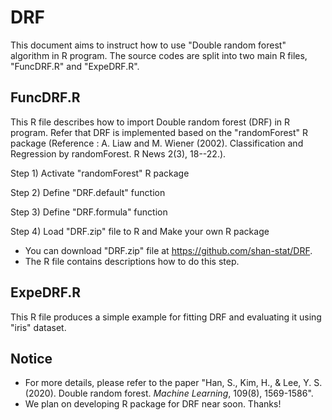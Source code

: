 # DRF
This document aims to instruct how to use "Double random forest" algorithm in R program. The source codes are split into two main R files, "FuncDRF.R" and "ExpeDRF.R".

## FuncDRF.R
This R file describes how to import Double random forest (DRF) in R program. Refer that DRF is implemented based on the "randomForest" R package (Reference : A. Liaw and M. Wiener (2002). Classification and Regression by randomForest. R News 2(3), 18--22.).

Step 1) Activate "randomForest" R package 

Step 2) Define "DRF.default" function

Step 3) Define "DRF.formula" function

Step 4) Load "DRF.zip" file to R and Make your own R package 
- You can download "DRF.zip" file at https://github.com/shan-stat/DRF.
- The R file contains descriptions how to do this step.

## ExpeDRF.R
This R file produces a simple example for fitting DRF and evaluating it using "iris" dataset.

## Notice
- For more details, please refer to the paper "Han, S., Kim, H., & Lee, Y. S. (2020). Double random forest. *Machine Learning*, 109(8), 1569-1586".
- We plan on developing R package for DRF near soon. Thanks!
